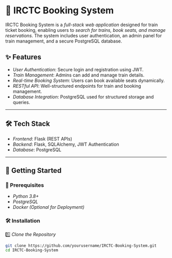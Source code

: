 # 🚆 IRCTC Booking System

IRCTC Booking System is a *full-stack web application* designed for train ticket booking, enabling users to *search for trains, book seats, and manage reservations*. The system includes user authentication, an admin panel for train management, and a secure PostgreSQL database.

## ✨ Features

- *User Authentication*: Secure login and registration using JWT.
- *Train Management*: Admins can add and manage train details.
- *Real-time Booking System*: Users can book available seats dynamically.
- *RESTful API*: Well-structured endpoints for train and booking management.
- *Database Integration*: PostgreSQL used for structured storage and queries.


---

## 🛠 Tech Stack

- *Frontend*: Flask (REST APIs)
- *Backend*: Flask, SQLAlchemy, JWT Authentication
- *Database*: PostgreSQL


---

## 🚀 Getting Started

### 📌 Prerequisites

- *Python 3.8+*
- *PostgreSQL*
- *Docker (Optional for Deployment)*

### 🛠 Installation

1️⃣ *Clone the Repository*  
```bash
git clone https://github.com/yourusername/IRCTC-Booking-System.git
cd IRCTC-Booking-System
